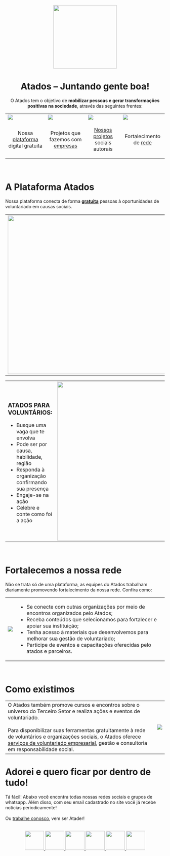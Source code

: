 <p align="center">
  <img src="https://atados.com.br/static/logo-light.svg" width="200">

  <h1 align="center">Atados – Juntando gente boa!</h1>
</p>

<p align="center">
  O Atados tem o objetivo de <b>mobilizar pessoas e gerar transformações positivas na sociedade</b>, através das seguintes frentes:
</p>

<table style="border-size:0;">
  <tr>
    <td><img src="https://atados.com.br/static/icons/frame1.svg"></td>
    <td><img src="https://atados.com.br/static/icons/frame2.svg"></td>
    <td><img src="https://atados.com.br/static/icons/frame3.svg"></td>
    <td><img src="https://atados.com.br/static/icons/frame4.svg"></td>
  </tr>
  <tr>
    <td>
      <p align="center">
        Nossa <a href="https://www.atados.com.br">plataforma</a> digital gratuita
      </p>
    </td>
    <td>
      <p align="center">
        Projetos que fazemos com <a href="https://empresas.atados.com.br">empresas</a>
      </p>
    </td>
    <td>
      <p align="center">
        <a href="https://atados.com.br/ong/atados/vagas">Nossos projetos</a> sociais autorais
      </p>
    </td>
    <td>
      <p align="center">
        Fortalecimento de <a href="https://atados.com.br/ongs?address=null&length=18&searchType=2&types=2">rede</a>
      </p>
    </td>
  </tr>
</table>
<br>

<h1>A Plataforma Atados</h1>

Nossa plataforma conecta de forma <u><b>gratuita</b></u> pessoas à oportunidades de voluntariado em causas sociais.

<table>
  <tr>
    <td><img width="500" src="https://atados.com.br/static/svg/02.svg"></td>
    <td>
      <h3>ATADOS PARA ONGS:</h3>
      <ul>
        <li>Identifique suas demandas</li>
        <li>Abra vagas</li>
        <li>Prepare o voluntário e mantenha-o informado</li>
        <li>Acompanhe a ação</li>
        <li>Celebre e conte como foi a ação</li>
      </ul>
    </td>
  </tr>
</table>

<table>
  <tr>
    <td>
      <h3>ATADOS PARA VOLUNTÁRIOS:</h3>
      <ul>
        <li>Busque uma vaga que te envolva</li>
        <li>Pode ser por causa, habilidade, região</li>
        <li>Responda à organização confirmando sua presença</li>
        <li>Engaje-se na ação</li>
        <li>Celebre e conte como foi a ação</li>
      </ul>
    </td>
    <td>
      <img width="500" src="https://atados.com.br/static/svg/04.svg">
    </td>
  </tr>
</table>
<br>
<h1>Fortalecemos a nossa rede</h1>

Não se trata só de uma plataforma, as equipes do Atados trabalham diariamente promovendo fortalecimento da nossa rede. Confira como:

<table width="100%">
  <tr>
    <td>
      <img src="https://atados.com.br/static/svg/01.svg">
    </td>
    <td>
      <ul>
        <li>
          Se conecte com outras organizações por meio de encontros organizados pelo Atados;
        </li>
        <li>
          Receba conteúdos que selecionamos para fortalecer e apoiar sua instituição;
        </li>
        <li>
          Tenha acesso à materiais que desenvolvemos para melhorar sua gestão de voluntariado;
        </li>
        <li>
          Participe de eventos e capacitações oferecidas pelo atados e parceiros.
        </li>
      </ul>
    </td>
  </tr>
</table>
<br>

<h1>Como existimos</h1>

<table>
  <tr>
    <td>
      O Atados também promove cursos e encontros sobre o universo do Terceiro Setor e realiza ações e eventos de voluntariado.<br>
      <br>
      Para disponibilizar suas ferramentas gratuitamente à rede de voluntários e organizações sociais, o Atados oferece <a href="https://empresas.atados.com.br/consultoria/">serviços de voluntariado empresarial</a>, gestão e consultoria em responsabilidade social.
    </td>
    <td>
      <img src="https://atados.com.br/static/svg/03.svg">
    </td>
  </tr>
</table>

<h1>Adorei e quero ficar por dentro de tudo!</h1>
Tá fácil! Abaixo você encontra todas nossas redes sociais e grupos de whatsapp. Além disso, com seu email cadastrado no site você já recebe notícias periodicamente!<br>
<br>
Ou <a href="https://linklist.bio/VagasAtados">trabalhe conosco</a>, vem ser Atader!
<br>
<br>

<p align="center">
  <a target="__blank" href="https://blog.atados.com.br/grupo-whatsapp">
    <img width="60" src="https://atados.com.br/static/svg/whatsapp.svg">
  </a>
  <a target="__blank" href="https://www.instagram.com/atados/">
    <img width="60" src="https://atados.com.br/static/svg/instagram.svg">
  </a>
  <a target="__blank" href="https://www.facebook.com/atadosjuntandogenteboa/">
    <img width="60" src="https://atados.com.br/static/svg/facebook.svg">
  </a>
  <a target="__blank" href="https://www.linkedin.com/company/atados/">
    <img width="60" src="https://atados.com.br/static/svg/linkedin.svg">
  </a>
  <a target="__blank" href="https://blog.atados.com.br/">
    <img width="60" src="https://atados.com.br/static/svg/blog.svg">
  </a>
  <a target="__blank" href="https://www.youtube.com/user/atadosgenteboa">
    <img width="60" src="https://atados.com.br/static/svg/youtube.svg">
  </a>
</p>
